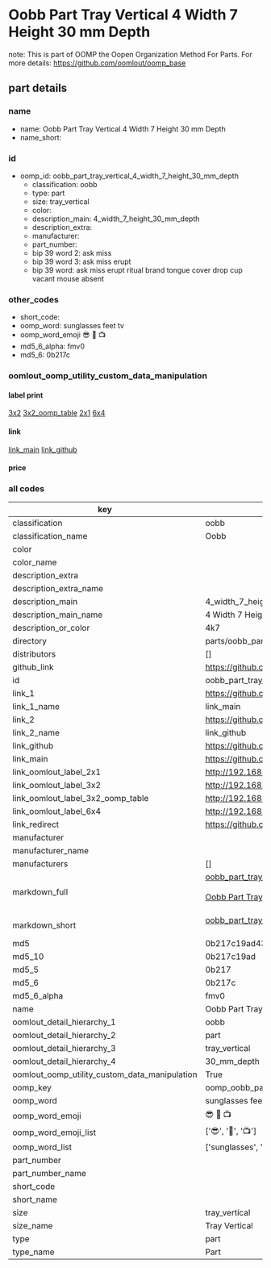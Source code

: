 # Oobb Part Tray Vertical 4 Width 7 Height 30 mm Depth  

note: This is part of OOMP the Oopen Organization Method For Parts. For more details: https://github.com/oomlout/oomp_base

##  part details
  







### name
* name: Oobb Part Tray Vertical 4 Width 7 Height 30 mm Depth
* name_short: 
### id
* oomp_id: oobb_part_tray_vertical_4_width_7_height_30_mm_depth
  * classification: oobb
  * type: part
  * size: tray_vertical
  * color: 
  * description_main: 4_width_7_height_30_mm_depth
  * description_extra: 
  * manufacturer: 
  * part_number: 
  * bip 39 word 2: ask miss
  * bip 39 word 3: ask miss erupt
  * bip 39 word: ask miss erupt ritual brand tongue cover drop cup vacant mouse absent

### other_codes
* short_code: 
* oomp_word: sunglasses feet tv
* oomp_word_emoji :sunglasses: :feet: :tv:
* md5_6_alpha: fmv0
* md5_6: 0b217c






### oomlout_oomp_utility_custom_data_manipulation
#### label print
[3x2](http://192.168.1.245:1112/?label=oomp%20fmv0)
[3x2_oomp_table](http://192.168.1.108:1112/?label=oomp%20fmv0)
[2x1](http://192.168.1.242:1112/?label=oomp%20fmv0)
[6x4](http://192.168.1.55:1112/?label=oomp%20fmv0)    

#### link

[link_main](https://github.com/oomlout/oomlout_oomp_version_1_messy/tree/main/parts/oobb_part_tray_vertical_4_width_7_height_30_mm_depth) [link_github](https://github.com/oomlout/oomlout_oomp_version_1_messy/tree/main/parts/oobb_part_tray_vertical_4_width_7_height_30_mm_depth)                             

#### price







### all codes 
| key | value |  
| --- | --- |  
| classification | oobb |  
| classification_name | Oobb |  
| color |  |  
| color_name |  |  
| description_extra |  |  
| description_extra_name |  |  
| description_main | 4_width_7_height_30_mm_depth |  
| description_main_name | 4 Width 7 Height 30 mm Depth |  
| description_or_color | 4k7 |  
| directory | parts/oobb_part_tray_vertical_4_width_7_height_30_mm_depth |  
| distributors | [] |  
| github_link | https://github.com/oomlout/oomlout_oomp_part_src/tree/main/parts/oobb_part_tray_vertical_4_width_7_height_30_mm_depth |  
| id | oobb_part_tray_vertical_4_width_7_height_30_mm_depth |  
| link_1 | https://github.com/oomlout/oomlout_oomp_version_1_messy/tree/main/parts/oobb_part_tray_vertical_4_width_7_height_30_mm_depth |  
| link_1_name | link_main |  
| link_2 | https://github.com/oomlout/oomlout_oomp_version_1_messy/tree/main/parts/oobb_part_tray_vertical_4_width_7_height_30_mm_depth |  
| link_2_name | link_github |  
| link_github | https://github.com/oomlout/oomlout_oomp_version_1_messy/tree/main/parts/oobb_part_tray_vertical_4_width_7_height_30_mm_depth |  
| link_main | https://github.com/oomlout/oomlout_oomp_version_1_messy/tree/main/parts/oobb_part_tray_vertical_4_width_7_height_30_mm_depth |  
| link_oomlout_label_2x1 | http://192.168.1.242:1112/?label=oomp%20fmv0 |  
| link_oomlout_label_3x2 | http://192.168.1.245:1112/?label=oomp%20fmv0 |  
| link_oomlout_label_3x2_oomp_table | http://192.168.1.108:1112/?label=oomp%20fmv0 |  
| link_oomlout_label_6x4 | http://192.168.1.55:1112/?label=oomp%20fmv0 |  
| link_redirect | https://github.com/oomlout/oomlout_oomp_version_1_messy/tree/main/parts/oobb_part_tray_vertical_4_width_7_height_30_mm_depth |  
| manufacturer |  |  
| manufacturer_name |  |  
| manufacturers | [] |  
| markdown_full | [oobb_part_tray_vertical_4_width_7_height_30_mm_depth](none)<br>[](none)<br>[Oobb Part Tray Vertical 4 Width 7 Height 30 Mm Depth](none)<br><br> |  
| markdown_short | [oobb_part_tray_vertical_4_width_7_height_30_mm_depth](none)<br><br> |  
| md5 | 0b217c19ad436633918d8ba899e3706a |  
| md5_10 | 0b217c19ad |  
| md5_5 | 0b217 |  
| md5_6 | 0b217c |  
| md5_6_alpha | fmv0 |  
| name | Oobb Part Tray Vertical 4 Width 7 Height 30 mm Depth |  
| oomlout_detail_hierarchy_1 | oobb |  
| oomlout_detail_hierarchy_2 | part |  
| oomlout_detail_hierarchy_3 | tray_vertical |  
| oomlout_detail_hierarchy_4 | 30_mm_depth |  
| oomlout_oomp_utility_custom_data_manipulation | True |  
| oomp_key | oomp_oobb_part_tray_vertical_4_width_7_height_30_mm_depth |  
| oomp_word | sunglasses feet tv |  
| oomp_word_emoji | :sunglasses: :feet: :tv: |  
| oomp_word_emoji_list | [':sunglasses:', ':feet:', ':tv:'] |  
| oomp_word_list | ['sunglasses', 'feet', 'tv'] |  
| part_number |  |  
| part_number_name |  |  
| short_code |  |  
| short_name |  |  
| size | tray_vertical |  
| size_name | Tray Vertical |  
| type | part |  
| type_name | Part |  
